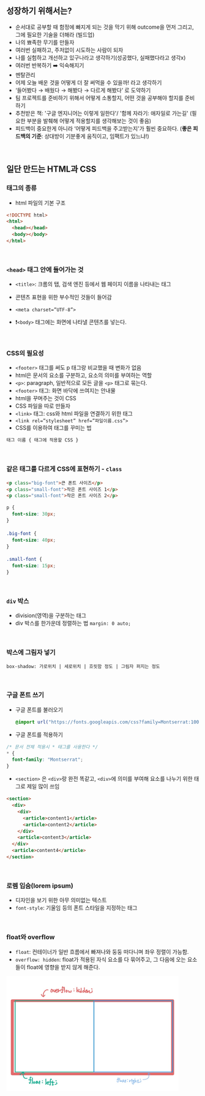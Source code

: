 ## 성장하기 위해서는?
- 순서대로 공부할 때 함정에 빠지게 되는 것을 막기 위해 outcome을 먼저 그리고, 그에 필요한 기술을 더해라 (빌드업)
- 나의 뾰족한 무기를 만들자
- 여러번 실패하고, 주저없이 시도하는 사람이 되자
- 나를 실험하고 개선하고 있구나라고 생각하기(성공했다, 실패했다라고 생각x)
- 여러번 반복하기 ➡️ 익숙해지기
- 멘탈관리
- 어제 오늘 배운 것을 어떻게 더 잘 써먹을 수 있을까! 라고 생각하기
- ‘들어봤다 → 배웠다 → 해봤다 → 다르게 해봤다’ 로 도약하기
- 팀 프로젝트를 준비하기 위해서 어떻게 소통할지, 어떤 것을 공부해야 할지를 준비하기
- 추천받은 책: '구글 엔지니어는 이렇게 일한다'/ '함께 자라기: 애자일로 가는길'
  (필요한 부분을 발췌해 어떻게 적용할지를 생각해보는 것이 좋음)
- 피드백이 중요한게 아니라 ‘어떻게 피드백을 주고받는지'가 훨씬 중요하다. (**좋은 피드백의 기준**: 상대방이 기분좋게 움직이고, 임팩트가 있느냐!)

<br>

## 일단 만드는 HTML과 CSS

### 태그의 종류


- html 파일의 기본 구조

```html
<!DOCTYPE html>
<html>
  <head></head>
  <body></body>
</html>
```

<br>

### `<head>` 태그 안에 들어가는 것


- `<title>`: 크롬의 탭, 검색 엔진 등에서 웹 페이지 이름을 나타내는 태그

- 콘텐츠 표현을 위한 부수적인 것들이 들어감
- `<meta charset=”UTF-8”>`
- ❗️`<body>` 태그에는 화면에 나타낼 콘텐츠를 넣는다.

<br>

### CSS의 필요성


- `<footer>` 태그를 써도 p 태그랑 비교했을 때 변화가 없음
- html은 문서의 요소를 구분하고, 요소의 의미를 부여하는 역할
- `<p>`: paragraph, 일반적으로 모든 글을 `<p>` 태그로 묶는다.
- `<footer>` 태그: 화면 바닥에 쓰여지는 안내물
- html을 꾸며주는 것이 CSS
- CSS 파일을 따로 만들자
- `<link>` 태그: css와 html 파일을 연결하기 위한 태그
- `<link rel=”stylesheet” href=”파일이름.css”>`
- CSS를 이용하여 태그를 꾸미는 법

```CSS
태그 이름 { 태그에 적용할 CSS }
```

<br>

### 같은 태그를 다르게 CSS에 표현하기 - `class`


```html
<p class="big-font">큰 폰트 사이즈</p>
<p class="small-font">작은 폰트 사이즈 1</p>
<p class="small-font">작은 폰트 사이즈 2</p>
```

```css
p {
  font-size: 30px;
}

.big-font {
  font-size: 40px;
}

.small-font {
  font-size: 15px;
}
```

<br>

### `div` 박스


- division(영역)을 구분하는 태그
- div 박스를 한가운데 정렬하는 법
  `margin: 0 auto;`

<br>

### 박스에 그림자 넣기


`box-shadow: 가로위치 | 세로위치 | 흐릿함 정도 | 그림자 퍼지는 정도`

<br>

### 구글 폰트 쓰기


- 구글 폰트를 불러오기
  ```css
  @import url("https://fonts.googleapis.com/css?family=Montserrat:100,200,300,400,500,600,700,800&display=swap");
  ```
- 구글 폰트를 적용하기

```css
/* 문서 전체 적용시 * 태그를 사용한다 */
* {
  font-family: "Montserrat";
}
```

- `<section>` 은 `<div>`랑 완전 똑같고, `<div>`에 의미를 부여해 요소를 나누기 위한 태그로 제일 많이 쓰임

```html
<section>
  <div>
    <div>
      <article>content1</article>
      <article>content2</article>
    </div>
    <article>content3</article>
  </div>
  <article>content4</article>
</section>
```

<br>

### 로렘 입숨(lorem ipsum)


- 디자인을 보기 위한 아무 의미없는 텍스트
- `font-style`: 기울임 등의 폰트 스타일을 지정하는 태그

<br>

### float와 overflow


- `float`: 컨테이너가 일반 흐름에서 빠져나와 둥둥 떠다니며 좌우 정렬이 가능함.
- `overflow: hidden`: float가 적용된 자식 요소를 다 묶어주고, 그 다음에 오는 요소들이 float에 영향을 받지 않게 해준다.

<img src="../img/DAY1_01.jpeg" width="450px" height="300px" title="px(픽셀) 크기 설정" alt="RubberDuck"></img><br/>
